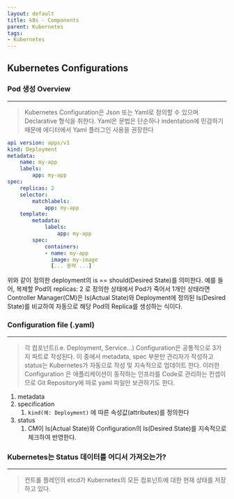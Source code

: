 ```yaml
---
layout: default
title: k8s - Components
parent: Kubernetes
tags:
- Kubernetes
---
```


## Kubernetes Configurations

### Pod 생성 Overview
---
> Kubernetes Configuration은 Json 또는 Yaml로 정의할 수 있으며 Declarative 형식을 취한다. Yaml은 문법은 단순하나 indentation에 민감하기 때문에 에디터에서 Yaml 플러그인 사용을 권장한다

```yml
api version: apps/v1
kind: Deployment
metadata: 
	name: my-app
	labels:
		app: my-app
spec: 
	replicas: 2
	selector: 
		matchlabels:
			app: my-app
	template: 
		metadata:
			labels: 
				app: my-app
		spec: 
			containers:
			- name: my-app
			  image: my-image
			  [... 중략 ...]
```

위와 같이 정의한 deployment의 is == should(Desired State)를 의미한다. 예를 들어, 복제할 Pod의 replicas: 2 로 정의한 상태에서 Pod가 죽어서 1개인 상태라면 Controller Manager(CM)은 Is(Actual State)와 Deployment에 정의된 Is(Desired State)를 비교하여 자동으로 해당 Pod의 Replica를 생성하는 식이다.


### Configuration file (.yaml)
---
> 각 컴포넌트(i.e. Deployment, Service...) Configuration은 공통적으로 3가지 파트로 작성된다. 이 중에서 metadata, spec 부분만 관리자가 작성하고 status는 Kubernetes가 자동으로 작성 및 지속적으로 업데이트 한다. 이러한 Configuration 은 애플리케이션이 동작하는 인프라를 Code로 관리하는 컨셉이므로 Git Repository에 따로 yaml 파일만 보관하기도 한다.

1. metadata
2. specification
	1. `kind(예: Deployment)` 에 따른 속성값(attributes)를 정의한다 
3. status
	1. CM이 Is(Actual State)와 Configuration의 Is(Desired State)를 지속적으로 체크하여 반영한다.

### Kubernetes는 Status 데이터를 어디서 가져오는가?
---
> 컨트롤 플레인의 etcd가 Kubernetes의 모든 컴포넌트에 대한 현재 상태를 저장하고 있다.
